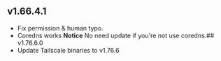 ## v1.66.4.1
- Fix permission & human typo.
- Coredns works
**Notice**
No need update if you're not use coredns.## v1.76.6.0
- Update Tailscale binaries to v1.76.6
